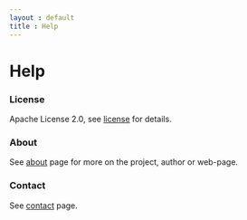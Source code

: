 ```yaml
---
layout : default
title : Help
---
```

# Help

### License
Apache License 2.0, see <a href="license.html">license</a> for details.

### About
See <a href="about.html">about</a> page for more on the project, author or web-page.

### Contact
See <a href="contact.html">contact</a> page.